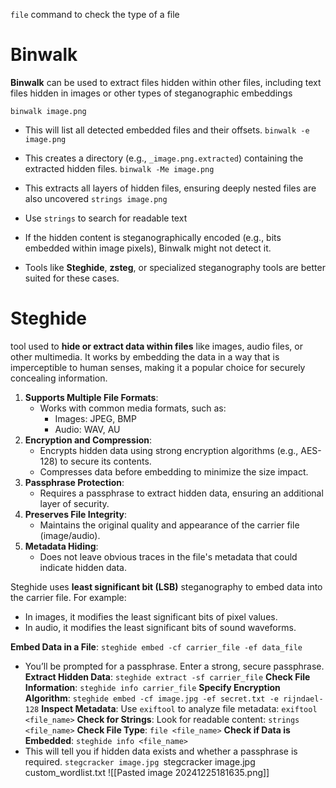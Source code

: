 `file` command to check the type of a file

# Binwalk
**Binwalk** can be used to extract files hidden within other files, including text files hidden in images or other types of steganographic embeddings

`binwalk image.png`
- This will list all detected embedded files and their offsets.
`binwalk -e image.png`
- This creates a directory (e.g., `_image.png.extracted`) containing the extracted hidden files.
`binwalk -Me image.png`
-   This extracts all layers of hidden files, ensuring deeply nested files are also uncovered
`strings image.png`
- Use `strings` to search for readable text

- If the hidden content is steganographically encoded (e.g., bits embedded within image pixels), Binwalk might not detect it.
- Tools like **Steghide**, **zsteg**, or specialized steganography tools are better suited for these cases.

# Steghide
tool used to **hide or extract data within files** like images, audio files, or other multimedia. It works by embedding the data in a way that is imperceptible to human senses, making it a popular choice for securely concealing information.
1. **Supports Multiple File Formats**:
    - Works with common media formats, such as:
        - Images: JPEG, BMP
        - Audio: WAV, AU
2. **Encryption and Compression**:
    - Encrypts hidden data using strong encryption algorithms (e.g., AES-128) to secure its contents.
    - Compresses data before embedding to minimize the size impact.
3. **Passphrase Protection**:
    - Requires a passphrase to extract hidden data, ensuring an additional layer of security.
4. **Preserves File Integrity**:
    - Maintains the original quality and appearance of the carrier file (image/audio).
5. **Metadata Hiding**:
    - Does not leave obvious traces in the file's metadata that could indicate hidden data.

Steghide uses **least significant bit (LSB)** steganography to embed data into the carrier file. For example:
- In images, it modifies the least significant bits of pixel values.
- In audio, it modifies the least significant bits of sound waveforms.

**Embed Data in a File**:
`steghide embed -cf carrier_file -ef data_file`
- You’ll be prompted for a passphrase. Enter a strong, secure passphrase.
**Extract Hidden Data**:
`steghide extract -sf carrier_file`
**Check File Information**:
`steghide info carrier_file`
**Specify Encryption Algorithm**:
`steghide embed -cf image.jpg -ef secret.txt -e rijndael-128`
**Inspect Metadata**: Use `exiftool` to analyze file metadata:
`exiftool <file_name>`
**Check for Strings**: Look for readable content:
`strings <file_name>`
**Check File Type**:
`file <file_name>`
**Check if Data is Embedded**:
`steghide info <file_name>`
- This will tell you if hidden data exists and whether a passphrase is required.
`stegcracker image.jpg
`stegcracker image.jpg custom_wordlist.txt
![[Pasted image 20241225181635.png]]

